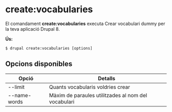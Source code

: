 # create:vocabularies
El comandament **create:vocabularies** executa Crear vocabulari dummy per la teva aplicació Drupal 8.

**Ús:**
```
$ drupal create:vocabularies [options] 
```

## Opcions disponibles
Opció | Detalls
-------|-------------
--limit | Quants vocabularis voldries crear
--name-words | Màxim de paraules utilitzades al nom del vocabulari
